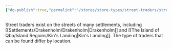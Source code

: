 ```yaml
---
{"dg-publish":true,"permalink":"/stores/store-types/street-traders/street-traders/"}
---
```


Street traders exist on the streets of many settlements, including [[Settlements/Drakenholm/Drakenholm\|Drakenholm]] and [[The Island of Qba/Island Regions/Kin's Landing\|Kin's Landing]]. The type of traders that can be found differ by location.